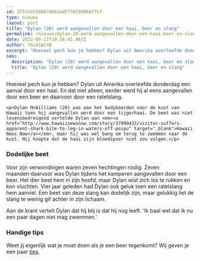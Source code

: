 ```yaml
---
id: 37531b55086748b3ad5f5029d06bf7cf
type: nieuws
layout: post
title: "Dylan (20) werd aangevallen door een haai, beer en slang"
permalink: /nieuws/dylan-20-werd-aangevallen-door-een-haai-beer-en-slang/
date: 2022-05-11T19:16:41.067Z
author: 7biA1WiYB
excerpt: "Hoeveel pech kun je hebben? Dylan uit Amerika overleefde donderdag een aanval door een haai. En dat niet alleen, eerder werd hij al eens aangevallen door een beer en daarvoor door een ratelslang.  "
seo:
  description: "Dylan (20) werd aangevallen door een haai, beer en slang"
  title: "Dylan (20) werd aangevallen door een haai, beer en slang"
---
```

Hoeveel pech kun je hebben? Dylan uit Amerika overleefde donderdag een aanval door een haai. En dat niet alleen, eerder werd hij al eens aangevallen door een beer en daarvoor door een ratelslang.  

    <p>Dylan McWilliams (20) was aan het bodyboarden voor de kust van Hawaii toen hij aangevallen werd door een tijgerhaai. De beet was niet levensbedreigend vertelde Dylan aan <em><a href="http://www.hawaiinewsnow.com/story/37999433/visitor-suffers-apparent-shark-bite-to-leg-in-waters-off-poipu" target="_blank">Hawaii News Now</a></em>, maar hij was wel bang om terug te zwemmen naar de kust. Hij hoopte dat de haai zijn bloedspoor niet zou volgen.</p>
<h3>Dodelijke beet</h3>
<p>Voor zijn verwondingen waren zeven hechtingen nodig. Zeven maanden daarvoor was Dylan tijdens het kamperen aangevallen door een beer. Het dier beet hem in zijn hoofd, maar Dylan wist zich los te rukken en kon vluchten. Vier jaar geleden had Dylan ook geluk toen een ratelslang hem aanviel. Een beet van deze slang kan dodelijk zijn, maar gelukkig liet de slang te weinig gif achter in zijn lichaam. </p>
<p>Aan de krant vertelt Dylan dat hij blij is dat hij nog leeft. 'Ik baal wel dat ik nu een paar dagen niet mag zwemmen.' </p>
<h3>Handige tips</h3>
<p>Weet jij eigenlijk wat je moet doen als je een beer tegenkomt? Wij geven je een paar <a href="https://original.sevendays.nl/nieuws/dylan-19-werd-wakker-de-bek-van-een-beer" target="_blank">tips</a>.</p>  
